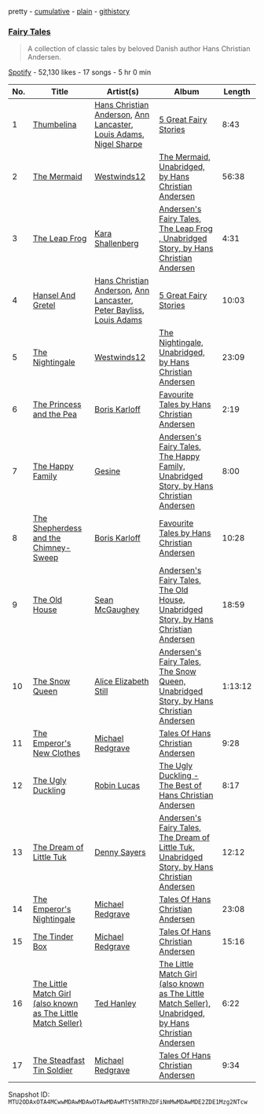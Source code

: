 pretty - [cumulative](/playlists/cumulative/37i9dQZF1DX0gxuYiQFvQL.md) - [plain](/playlists/plain/37i9dQZF1DX0gxuYiQFvQL) - [githistory](https://github.githistory.xyz/mackorone/spotify-playlist-archive/blob/main/playlists/plain/37i9dQZF1DX0gxuYiQFvQL)

### [Fairy Tales](https://open.spotify.com/playlist/37i9dQZF1DX0gxuYiQFvQL)

> A collection of classic tales by beloved Danish author Hans Christian Andersen.

[Spotify](https://open.spotify.com/user/spotify) - 52,130 likes - 17 songs - 5 hr 0 min

| No. | Title | Artist(s) | Album | Length |
|---|---|---|---|---|
| 1 | [Thumbelina](https://open.spotify.com/track/1wVZruKbEhNKF5KGBnVfIv) | [Hans Christian Anderson](https://open.spotify.com/artist/71UFKjkG4b332WjdcCm4Yz), [Ann Lancaster](https://open.spotify.com/artist/7DKo9sZTQcoqjEmiKAcn2m), [Louis Adams](https://open.spotify.com/artist/6z9UJEQQ4Nu6JMOWDK29tL), [Nigel Sharpe](https://open.spotify.com/artist/47i0y7E9wRdtswOUFEtuje) | [5 Great Fairy Stories](https://open.spotify.com/album/0oAFxTpeDW9eaDLoFnXXYd) | 8:43 |
| 2 | [The Mermaid](https://open.spotify.com/track/0sGvq9fRj5dmVqSTUuYCgi) | [Westwinds12](https://open.spotify.com/artist/41SvZQhQFng0V3IdME5tM7) | [The Mermaid, Unabridged, by Hans Christian Andersen](https://open.spotify.com/album/0o4HloegrIPa8NbW5nUo0m) | 56:38 |
| 3 | [The Leap Frog](https://open.spotify.com/track/0nD2Tgs300FtwwT7g8mESH) | [Kara Shallenberg](https://open.spotify.com/artist/3ayYYRfTbuqnMibNXbJPYR) | [Andersen's Fairy Tales, The Leap Frog , Unabridged Story, by Hans Christian Andersen](https://open.spotify.com/album/5aSebpesAJsWF65dIAQt9M) | 4:31 |
| 4 | [Hansel And Gretel](https://open.spotify.com/track/0EP1PYwrHFOGXBYU0jpXeP) | [Hans Christian Anderson](https://open.spotify.com/artist/71UFKjkG4b332WjdcCm4Yz), [Ann Lancaster](https://open.spotify.com/artist/7DKo9sZTQcoqjEmiKAcn2m), [Peter Bayliss](https://open.spotify.com/artist/0LPPCwAuw5DNIPMemslzpX), [Louis Adams](https://open.spotify.com/artist/6z9UJEQQ4Nu6JMOWDK29tL) | [5 Great Fairy Stories](https://open.spotify.com/album/0oAFxTpeDW9eaDLoFnXXYd) | 10:03 |
| 5 | [The Nightingale](https://open.spotify.com/track/0AYuKzrkeXmHl7VVh5LTYp) | [Westwinds12](https://open.spotify.com/artist/41SvZQhQFng0V3IdME5tM7) | [The Nightingale, Unabridged, by Hans Christian Andersen](https://open.spotify.com/album/6uDQjyXiGy7XAjm2jikTB3) | 23:09 |
| 6 | [The Princess and the Pea](https://open.spotify.com/track/14Lj1zslcrYTxaEZLUfjYo) | [Boris Karloff](https://open.spotify.com/artist/1W9sjfsJp3TqWFgvScMZdG) | [Favourite Tales by Hans Christian Andersen](https://open.spotify.com/album/70qf6kaaFAotHEqoDYTd7V) | 2:19 |
| 7 | [The Happy Family](https://open.spotify.com/track/1O2Ucny2igvrdxi2uwYzp8) | [Gesine](https://open.spotify.com/artist/4JBjgcI5RIykRLooEQ95Cw) | [Andersen's Fairy Tales, The Happy Family, Unabridged Story, by Hans Christian Andersen](https://open.spotify.com/album/698fX0xODQ0xqhMZt6o9uo) | 8:00 |
| 8 | [The Shepherdess and the Chimney\-Sweep](https://open.spotify.com/track/67gWkC7JF5OwRDRNjZUXih) | [Boris Karloff](https://open.spotify.com/artist/1W9sjfsJp3TqWFgvScMZdG) | [Favourite Tales by Hans Christian Andersen](https://open.spotify.com/album/70qf6kaaFAotHEqoDYTd7V) | 10:28 |
| 9 | [The Old House](https://open.spotify.com/track/5EtybQIcyXAtwqxErBR3pE) | [Sean McGaughey](https://open.spotify.com/artist/5n6UlncXU66a9f9NAEh5GB) | [Andersen's Fairy Tales, The Old House, Unabridged Story, by Hans Christian Andersen](https://open.spotify.com/album/2b8wd788PGSRxAW2VEGSuP) | 18:59 |
| 10 | [The Snow Queen](https://open.spotify.com/track/1Os6vdfR1TAlomTdOXiomO) | [Alice Elizabeth Still](https://open.spotify.com/artist/0sA1Co3tor0La0FHZFLZmd) | [Andersen's Fairy Tales, The Snow Queen, Unabridged Story, by Hans Christian Andersen](https://open.spotify.com/album/3u1rbxAO7h2uWQQkkbrY4v) | 1:13:12 |
| 11 | [The Emperor's New Clothes](https://open.spotify.com/track/7bzU2tENScvaTjUnRIW19w) | [Michael Redgrave](https://open.spotify.com/artist/5h8JGn6Et5isBd8zzdlWTM) | [Tales Of Hans Christian Andersen](https://open.spotify.com/album/2NvFYbpEQkYMkLLF9XcAcu) | 9:28 |
| 12 | [The Ugly Duckling](https://open.spotify.com/track/1xh2I0FAemYMjLN612dJjk) | [Robin Lucas](https://open.spotify.com/artist/4c7tGewhetMv2tpaSLrBrE) | [The Ugly Duckling \- The Best of Hans Christian Andersen](https://open.spotify.com/album/73agiaB8npJT7OnA4yH47q) | 8:17 |
| 13 | [The Dream of Little Tuk](https://open.spotify.com/track/6O2iLElKveiwygv0YZ8WZt) | [Denny Sayers](https://open.spotify.com/artist/5vw0cCz80RcWSTPAJdtVfu) | [Andersen's Fairy Tales, The Dream of Little Tuk, Unabridged Story, by Hans Christian Andersen](https://open.spotify.com/album/4JCBdGrXEA06fsa99vsnRU) | 12:12 |
| 14 | [The Emperor's Nightingale](https://open.spotify.com/track/3Rt6v5FxjmPCEGx0LwmeHt) | [Michael Redgrave](https://open.spotify.com/artist/5h8JGn6Et5isBd8zzdlWTM) | [Tales Of Hans Christian Andersen](https://open.spotify.com/album/2NvFYbpEQkYMkLLF9XcAcu) | 23:08 |
| 15 | [The Tinder Box](https://open.spotify.com/track/2XrKCdRsWD7InioPrpeRZI) | [Michael Redgrave](https://open.spotify.com/artist/5h8JGn6Et5isBd8zzdlWTM) | [Tales Of Hans Christian Andersen](https://open.spotify.com/album/2NvFYbpEQkYMkLLF9XcAcu) | 15:16 |
| 16 | [The Little Match Girl \(also known as The Little Match Seller\)](https://open.spotify.com/track/5KMHxIxL8FLgDZKv9fLXPD) | [Ted Hanley](https://open.spotify.com/artist/6uwqgbaqrOOH50ygkuyx1f) | [The Little Match Girl \(also known as The Little Match Seller\), Unabridged, by Hans Christian Andersen](https://open.spotify.com/album/67LBismsYTu8GA3vFlagap) | 6:22 |
| 17 | [The Steadfast Tin Soldier](https://open.spotify.com/track/4frhhNdw9CqvsJqWdQg1kZ) | [Michael Redgrave](https://open.spotify.com/artist/5h8JGn6Et5isBd8zzdlWTM) | [Tales Of Hans Christian Andersen](https://open.spotify.com/album/2NvFYbpEQkYMkLLF9XcAcu) | 9:34 |

Snapshot ID: `MTU2ODAxOTA4MCwwMDAwMDAwOTAwMDAwMTY5NTRhZDFiNmMwMDAwMDE2ZDE1Mzg2NTcw`
